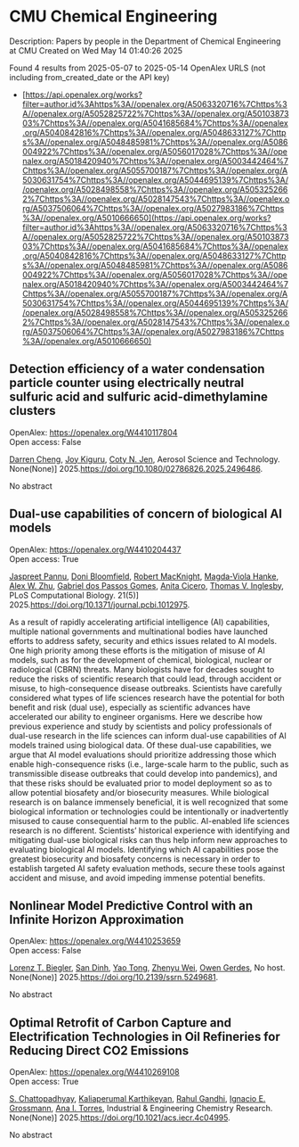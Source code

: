# CMU Chemical Engineering
Description: Papers by people in the Department of Chemical Engineering at CMU
Created on Wed May 14 01:40:26 2025

Found 4 results from 2025-05-07 to 2025-05-14
OpenAlex URLS (not including from_created_date or the API key)
- [https://api.openalex.org/works?filter=author.id%3Ahttps%3A//openalex.org/A5063320716%7Chttps%3A//openalex.org/A5052825722%7Chttps%3A//openalex.org/A5010387303%7Chttps%3A//openalex.org/A5041685684%7Chttps%3A//openalex.org/A5040842816%7Chttps%3A//openalex.org/A5048633127%7Chttps%3A//openalex.org/A5048485981%7Chttps%3A//openalex.org/A5086004922%7Chttps%3A//openalex.org/A5056017028%7Chttps%3A//openalex.org/A5018420940%7Chttps%3A//openalex.org/A5003442464%7Chttps%3A//openalex.org/A5055700187%7Chttps%3A//openalex.org/A5030631754%7Chttps%3A//openalex.org/A5044695139%7Chttps%3A//openalex.org/A5028498558%7Chttps%3A//openalex.org/A5053252662%7Chttps%3A//openalex.org/A5028147543%7Chttps%3A//openalex.org/A5037506064%7Chttps%3A//openalex.org/A5027983186%7Chttps%3A//openalex.org/A5010666650](https://api.openalex.org/works?filter=author.id%3Ahttps%3A//openalex.org/A5063320716%7Chttps%3A//openalex.org/A5052825722%7Chttps%3A//openalex.org/A5010387303%7Chttps%3A//openalex.org/A5041685684%7Chttps%3A//openalex.org/A5040842816%7Chttps%3A//openalex.org/A5048633127%7Chttps%3A//openalex.org/A5048485981%7Chttps%3A//openalex.org/A5086004922%7Chttps%3A//openalex.org/A5056017028%7Chttps%3A//openalex.org/A5018420940%7Chttps%3A//openalex.org/A5003442464%7Chttps%3A//openalex.org/A5055700187%7Chttps%3A//openalex.org/A5030631754%7Chttps%3A//openalex.org/A5044695139%7Chttps%3A//openalex.org/A5028498558%7Chttps%3A//openalex.org/A5053252662%7Chttps%3A//openalex.org/A5028147543%7Chttps%3A//openalex.org/A5037506064%7Chttps%3A//openalex.org/A5027983186%7Chttps%3A//openalex.org/A5010666650)

## Detection efficiency of a water condensation particle counter using electrically neutral sulfuric acid and sulfuric acid-dimethylamine clusters   

OpenAlex: https://openalex.org/W4410117804    
Open access: False
    
[Darren Cheng](https://openalex.org/A5015910436), [Joy Kiguru](https://openalex.org/A5117448431), [Coty N. Jen](https://openalex.org/A5055700187), Aerosol Science and Technology. None(None)] 2025.https://doi.org/10.1080/02786826.2025.2496486.
    
No abstract    

    

## Dual-use capabilities of concern of biological AI models   

OpenAlex: https://openalex.org/W4410204437    
Open access: True
    
[Jaspreet Pannu](https://openalex.org/A5020208081), [Doni Bloomfield](https://openalex.org/A5102694663), [Robert MacKnight](https://openalex.org/A5060793099), [Magda‐Viola Hanke](https://openalex.org/A5083844769), [Alex W. Zhu](https://openalex.org/A5098777049), [Gabriel dos Passos Gomes](https://openalex.org/A5048633127), [Anita Cicero](https://openalex.org/A5052058831), [Thomas V. Inglesby](https://openalex.org/A5110586810), PLoS Computational Biology. 21(5)] 2025.https://doi.org/10.1371/journal.pcbi.1012975.
    
As a result of rapidly accelerating artificial intelligence (AI) capabilities, multiple national governments and multinational bodies have launched efforts to address safety, security and ethics issues related to AI models. One high priority among these efforts is the mitigation of misuse of AI models, such as for the development of chemical, biological, nuclear or radiological (CBRN) threats. Many biologists have for decades sought to reduce the risks of scientific research that could lead, through accident or misuse, to high-consequence disease outbreaks. Scientists have carefully considered what types of life sciences research have the potential for both benefit and risk (dual use), especially as scientific advances have accelerated our ability to engineer organisms. Here we describe how previous experience and study by scientists and policy professionals of dual-use research in the life sciences can inform dual-use capabilities of AI models trained using biological data. Of these dual-use capabilities, we argue that AI model evaluations should prioritize addressing those which enable high-consequence risks (i.e., large-scale harm to the public, such as transmissible disease outbreaks that could develop into pandemics), and that these risks should be evaluated prior to model deployment so as to allow potential biosafety and/or biosecurity measures. While biological research is on balance immensely beneficial, it is well recognized that some biological information or technologies could be intentionally or inadvertently misused to cause consequential harm to the public. AI-enabled life sciences research is no different. Scientists’ historical experience with identifying and mitigating dual-use biological risks can thus help inform new approaches to evaluating biological AI models. Identifying which AI capabilities pose the greatest biosecurity and biosafety concerns is necessary in order to establish targeted AI safety evaluation methods, secure these tools against accident and misuse, and avoid impeding immense potential benefits.    

    

## Nonlinear Model Predictive Control with an Infinite Horizon Approximation   

OpenAlex: https://openalex.org/W4410253659    
Open access: False
    
[Lorenz T. Biegler](https://openalex.org/A5052825722), [San Dinh](https://openalex.org/A5059801671), [Yao Tong](https://openalex.org/A5101449128), [Zhenyu Wei](https://openalex.org/A5054103149), [Owen Gerdes](https://openalex.org/A5117500212), No host. None(None)] 2025.https://doi.org/10.2139/ssrn.5249681.
    
No abstract    

    

## Optimal Retrofit of Carbon Capture and Electrification Technologies in Oil Refineries for Reducing Direct CO2 Emissions   

OpenAlex: https://openalex.org/W4410269108    
Open access: True
    
[S. Chattopadhyay](https://openalex.org/A5046238706), [Kaliaperumal Karthikeyan](https://openalex.org/A5086436082), [Rahul Gandhi](https://openalex.org/A5021607259), [Ignacio E. Grossmann](https://openalex.org/A5056017028), [Ana I. Torres](https://openalex.org/A5027983186), Industrial & Engineering Chemistry Research. None(None)] 2025.https://doi.org/10.1021/acs.iecr.4c04995.
    
No abstract    

    
